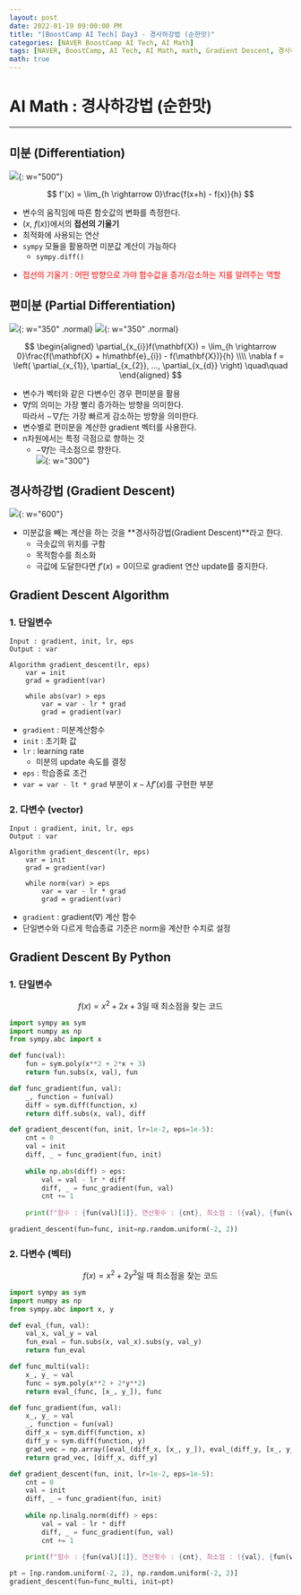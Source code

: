 ```yaml
---
layout: post
date: 2022-01-19 09:00:00 PM
title: "[BoostCamp AI Tech] Day3 - 경사하강법 (순한맛)"
categories: [NAVER BoostCamp AI Tech, AI Math]
tags: [NAVER, BoostCamp, AI Tech, AI Math, math, Gradient Descent, 경사하강법]
math: true
---
```

# AI Math : 경사하강법 (순한맛)

---

## 미분 (Differentiation)

![](/image/boostcamp/aimath/diff.png){: w="500"}  

$$
f'(x) = \lim_{h \rightarrow 0}\frac{f(x+h) - f(x)}{h}
$$  

- 변수의 움직임에 따른 함숫값의 변화를 측정한다.
- ($x$, $f(x)$)에서의 **접선의 기울기**
- 최적화에 사용되는 연산
- `sympy` 모듈을 활용하면 미분값 계산이 가능하다
    - `sympy.diff()`
- <p style="color:red;"> 접선의 기울기 : 어떤 방향으로 가야 함수값을 증가/감소하는 지를 알려주는 역할</p>

## 편미분 (Partial Differentiation)

![](/image/boostcamp/aimath/partial1.png){: w="350" .normal} ![](/image/boostcamp/aimath/partial2.png){: w="350" .normal}  

$$
\begin{aligned}
    \partial_{x_{i}}f(\mathbf{X}) = \lim_{h \rightarrow 0}\frac{f(\mathbf{X} + h\mathbf{e}_{i}) - f(\mathbf{X})}{h} \\\\
    \nabla f = \left( \partial_{x_{1}}, \partial_{x_{2}}, ..., \partial_{x_{d}} \right) \quad\quad
\end{aligned}
$$  

- 변수가 벡터와 같은 다변수인 경우 편미분을 활용
- $\nabla f$의 의미는 가장 빨리 증가하는 방향을 의미한다.  
따라서 $-\nabla f$는 가장 빠르게 감소하는 방향을 의미한다.
- 변수별로 편미분을 계산한 gradient 벡터를 사용한다.
- n차원에서는 특정 극점으로 향하는 것
    - $-\nabla f$는 극소점으로 향한다.  
    ![](/image/boostcamp/aimath/nabla.png){: w="300"}


## 경사하강법 (Gradient Descent)

![](/image/boostcamp/aimath/gd.png){: w="600"}  
- 미분값을 빼는 계산을 하는 것을 **경사하강법(Gradient Descent)**라고 한다.
    - 극솟값의 위치를 구함
    - 목적함수를 최소화
    - 극값에 도달한다면 $f'(x) = 0$이므로 gradient 연산 update를 중지한다.

## Gradient Descent Algorithm

### 1. 단일변수

```
Input : gradient, init, lr, eps
Output : var

Algorithm gradient_descent(lr, eps)
    var = init
    grad = gradient(var)

    while abs(var) > eps
        var = var - lr * grad
        grad = gradient(var)
```  
- `gradient` : 미분계산함수
- `init` : 초기화 값
- `lr` : learning rate
    - 미분의 update 속도를 결정
- `eps` : 학습종료 조건
- `var = var - lt * grad` 부분이 $x - \lambda f'(x)$를 구현한 부분

### 2. 다변수 (vector)

```
Input : gradient, init, lr, eps
Output : var

Algorithm gradient_descent(lr, eps)
    var = init
    grad = gradient(var)

    while norm(var) > eps
        var = var - lr * grad
        grad = gradient(var)
```  
- `gradient` : gradient($\nabla$) 계산 함수
- 단일변수와 다르게 학습종료 기준은 norm을 계산한 수치로 설정

## Gradient Descent By Python

### 1. 단일변수

$$
f(x) = x^2 + 2x + 3 \text{일 때 최소점을 찾는 코드}
$$

```python
import sympy as sym
import numpy as np
from sympy.abc import x

def func(val):
    fun = sym.poly(x**2 + 2*x + 3)
    return fun.subs(x, val), fun

def func_gradient(fun, val):
    _, function = fun(val)
    diff = sym.diff(function, x)
    return diff.subs(x, val), diff

def gradient_descent(fun, init, lr=1e-2, eps=1e-5):
    cnt = 0
    val = init
    diff, _ = func_gradient(fun, init)
    
    while np.abs(diff) > eps:
        val = val - lr * diff
        diff, _ = func_gradient(fun, val)
        cnt += 1
    
    print(f"함수 : {fun(val)[1]}, 연산횟수 : {cnt}, 최소점 : ({val}, {fun(val)[0]})")

gradient_descent(fun=func, init=np.random.uniform(-2, 2))
```

### 2. 다변수 (벡터)

$$
f(x) = x^2 + 2y^2 \text{일 때 최소점을 찾는 코드}
$$

```python
import sympy as sym
import numpy as np
from sympy.abc import x, y

def eval_(fun, val):
    val_x, val_y = val
    fun_eval = fun.subs(x, val_x).subs(y, val_y)
    return fun_eval

def func_multi(val):
    x_, y_ = val
    func = sym.poly(x**2 + 2*y**2)
    return eval_(func, [x_, y_]), func

def func_gradient(fun, val):
    x_, y_ = val
    _, function = fun(val)
    diff_x = sym.diff(function, x)
    diff_y = sym.diff(function, y)
    grad_vec = np.array([eval_(diff_x, [x_, y_]), eval_(diff_y, [x_, y_])], dtype=float)
    return grad_vec, [diff_x, diff_y]

def gradient_descent(fun, init, lr=1e-2, eps=1e-5):
    cnt = 0
    val = init
    diff, _ = func_gradient(fun, init)
    
    while np.linalg.norm(diff) > eps:
        val = val - lr * diff
        diff, _ = func_gradient(fun, val)
        cnt += 1
    
    print(f"함수 : {fun(val)[1]}, 연산횟수 : {cnt}, 최소점 : ({val}, {fun(val)[0]})")

pt = [np.random.uniform(-2, 2), np.random.uniform(-2, 2)]
gradient_descent(fun=func_multi, init=pt)
```